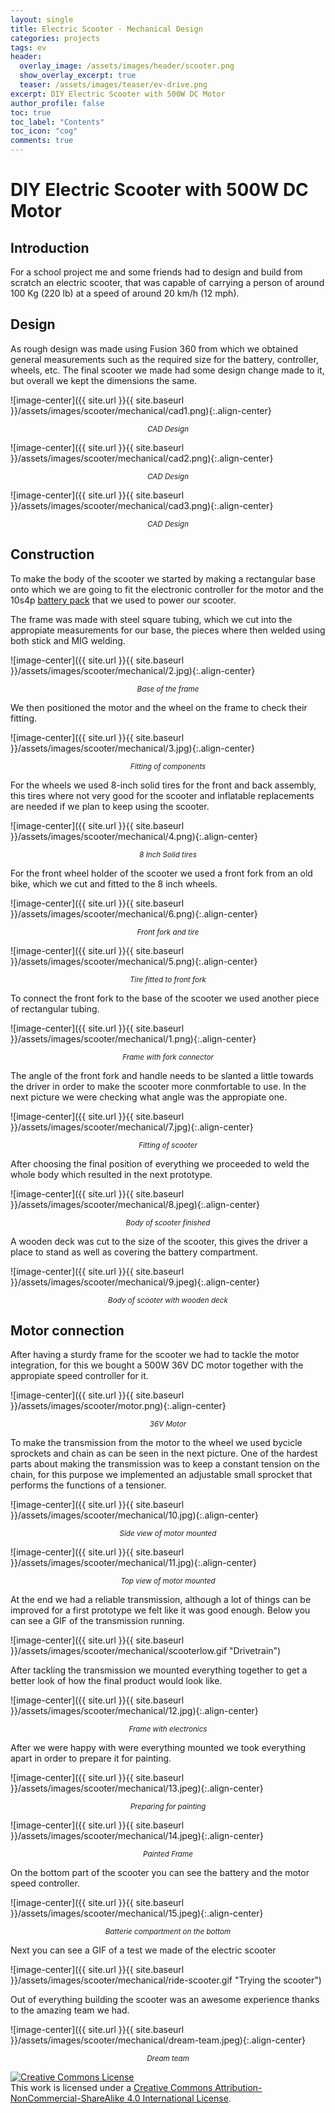 ```yaml
---
layout: single
title: Electric Scooter - Mechanical Design
categories: projects
tags: ev
header:
  overlay_image: /assets/images/header/scooter.png
  show_overlay_excerpt: true
  teaser: /assets/images/teaser/ev-drive.png
excerpt: DIY Electric Scooter with 500W DC Motor
author_profile: false
toc: true
toc_label: "Contents"
toc_icon: "cog"
comments: true
---
```

DIY Electric Scooter with 500W DC Motor
===============

Introduction
--------------

For a school project me and some friends had to design and build from scratch an electric scooter, that was capable of carrying a person of around 100 Kg (220 lb) at a speed of around 20 km/h (12 mph). 

Design
------------

As rough design was made using Fusion 360 from which we obtained general measurements such as the required size for the battery, controller, wheels, etc. The final scooter we made had some design change made to it, but overall we kept the dimensions the same.

![image-center]({{ site.url }}{{ site.baseurl }}/assets/images/scooter/mechanical/cad1.png){:.align-center} <center><small><i>CAD Design</i></small></center>

![image-center]({{ site.url }}{{ site.baseurl }}/assets/images/scooter/mechanical/cad2.png){:.align-center} <center><small><i>CAD Design</i></small></center>

![image-center]({{ site.url }}{{ site.baseurl }}/assets/images/scooter/mechanical/cad3.png){:.align-center} <center><small><i>CAD Design</i></small></center>

Construction
-------------

To make the body of the scooter we started by making a rectangular base onto which we are going to fit the electronic controller for the motor and the 10s4p [battery pack]({{site.url}}{{site.baseurl}}/projects/ev-scooter-battery) that we used to power our scooter. 

The frame was made with steel square tubing, which we cut into the appropiate measurements for our base, the pieces where then welded using both stick and MIG welding.

![image-center]({{ site.url }}{{ site.baseurl }}/assets/images/scooter/mechanical/2.jpg){:.align-center} <center><small><i>Base of the frame</i></small></center>

We then positioned the motor and the wheel on the frame to check their fitting.

![image-center]({{ site.url }}{{ site.baseurl }}/assets/images/scooter/mechanical/3.jpg){:.align-center} <center><small><i>Fitting of components</i></small></center>

For the wheels we used 8-inch solid tires for the front and back assembly, this tires where not very good for the scooter and inflatable replacements are needed if we plan to keep using the scooter. 

![image-center]({{ site.url }}{{ site.baseurl }}/assets/images/scooter/mechanical/4.png){:.align-center} <center><small><i>8 Inch Solid tires</i></small></center>

For the front wheel holder of the scooter we used a front fork from an old bike, which we cut and fitted to the 8 inch wheels.

![image-center]({{ site.url }}{{ site.baseurl }}/assets/images/scooter/mechanical/6.png){:.align-center} <center><small><i>Front fork and tire</i></small></center>

![image-center]({{ site.url }}{{ site.baseurl }}/assets/images/scooter/mechanical/5.png){:.align-center} <center><small><i>Tire fitted to front fork</i></small></center>

To connect the front fork to the base of the scooter we used another piece of rectangular tubing.

![image-center]({{ site.url }}{{ site.baseurl }}/assets/images/scooter/mechanical/1.png){:.align-center} <center><small><i>Frame with fork connector</i></small></center>

The angle of the front fork and handle needs to be slanted a little towards the driver in order to make the scooter more conmfortable to use. In the next picture we were checking what angle was the appropiate one.

![image-center]({{ site.url }}{{ site.baseurl }}/assets/images/scooter/mechanical/7.jpg){:.align-center} <center><small><i>Fitting of scooter</i></small></center>

After choosing the final position of everything we proceeded to weld the whole body which resulted in the next prototype.

![image-center]({{ site.url }}{{ site.baseurl }}/assets/images/scooter/mechanical/8.jpeg){:.align-center} <center><small><i>Body of scooter finished</i></small></center>

A wooden deck was cut to the size of the scooter, this gives the driver a place to stand as well as covering the battery compartment.

![image-center]({{ site.url }}{{ site.baseurl }}/assets/images/scooter/mechanical/9.jpeg){:.align-center} <center><small><i>Body of scooter with wooden deck</i></small></center>

Motor connection
------------

After having a sturdy frame for the scooter we had to tackle the motor integration, for this we bought a 500W 36V DC motor together with the appropiate speed controller for it.

![image-center]({{ site.url }}{{ site.baseurl }}/assets/images/scooter/motor.png){:.align-center} <center><small><i>36V Motor</i></small></center>

To make the transmission from the motor to the wheel we used bycicle sprockets and chain as can be seen in the next picture. One of the hardest parts about making the transmission was to keep a constant tension on the chain, for this purpose we implemented an adjustable small sprocket that performs the functions of a tensioner.

![image-center]({{ site.url }}{{ site.baseurl }}/assets/images/scooter/mechanical/10.jpg){:.align-center} <center><small><i>Side view of motor mounted</i></small></center>

![image-center]({{ site.url }}{{ site.baseurl }}/assets/images/scooter/mechanical/11.jpg){:.align-center} <center><small><i>Top view of motor mounted</i></small></center>

At the end we had a reliable transmission, although a lot of things can be improved for a first prototype we felt like it was good enough. Below you can see a GIF of the transmission running.

![image-center]({{ site.url }}{{ site.baseurl }}/assets/images/scooter/mechanical/scooterlow.gif "Drivetrain")

After tackling the transmission we mounted everything together to get a better look of how the final product would look like.

![image-center]({{ site.url }}{{ site.baseurl }}/assets/images/scooter/mechanical/12.jpg){:.align-center} <center><small><i>Frame with electronics</i></small></center>

After we were happy with were everything mounted we took everything apart in order to prepare it for painting.

![image-center]({{ site.url }}{{ site.baseurl }}/assets/images/scooter/mechanical/13.jpeg){:.align-center} <center><small><i>Preparing for painting</i></small></center>

![image-center]({{ site.url }}{{ site.baseurl }}/assets/images/scooter/mechanical/14.jpeg){:.align-center} <center><small><i>Painted Frame</i></small></center>

On the bottom part of the scooter you can see the battery and the motor speed controller.

![image-center]({{ site.url }}{{ site.baseurl }}/assets/images/scooter/mechanical/15.jpeg){:.align-center} <center><small><i>Batterie compartment on the bottom</i></small></center>

Next you can see a GIF of a test we made of the electric scooter

![image-center]({{ site.url }}{{ site.baseurl }}/assets/images/scooter/mechanical/ride-scooter.gif "Trying the scooter")

Out of everything building the scooter was an awesome experience thanks to the amazing team we had.

![image-center]({{ site.url }}{{ site.baseurl }}/assets/images/scooter/mechanical/dream-team.jpeg){:.align-center} <center><small><i>Dream team</i></small></center>

<a rel="license" href="http://creativecommons.org/licenses/by-nc-sa/4.0/"><img alt="Creative Commons License" style="border-width:0" src="https://i.creativecommons.org/l/by-nc-sa/4.0/88x31.png" /></a><br />This work is licensed under a <a rel="license" href="http://creativecommons.org/licenses/by-nc-sa/4.0/">Creative Commons Attribution-NonCommercial-ShareAlike 4.0 International License</a>.